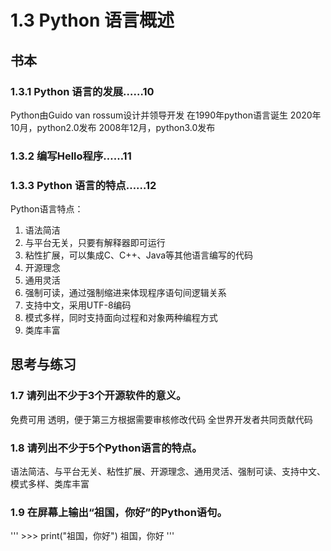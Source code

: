 # 1.3 Python 语言概述

## 书本
### 1.3.1 Python 语言的发展……10
Python由Guido van rossum设计并领导开发
在1990年python语言诞生
2020年10月，python2.0发布
2008年12月，python3.0发布
### 1.3.2 编写Hello程序……11

### 1.3.3 Python 语言的特点……12
Python语言特点：
1. 语法简洁
2. 与平台无关，只要有解释器即可运行
3. 粘性扩展，可以集成C、C++、Java等其他语言编写的代码
4. 开源理念
5. 通用灵活
6. 强制可读，通过强制缩进来体现程序语句间逻辑关系
7. 支持中文，采用UTF-8编码
8. 模式多样，同时支持面向过程和对象两种编程方式
9. 类库丰富

## 思考与练习
### 1.7 请列出不少于3个开源软件的意义。
免费可用
透明，便于第三方根据需要审核修改代码
全世界开发者共同贡献代码

### 1.8 请列出不少于5个Python语言的特点。
语法简洁、与平台无关、粘性扩展、开源理念、通用灵活、强制可读、支持中文、模式多样、类库丰富

### 1.9 在屏幕上输出“祖国，你好”的Python语句。
'''
    >>> print("祖国，你好")
    祖国，你好
'''
